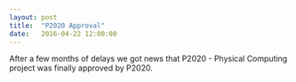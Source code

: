 ```yaml
---
layout: post
title:  "P2020 Approval"
date:   2016-04-22 12:00:00
---
```


After a few months of delays we got news that P2020 - Physical Computing project was finally approved by P2020.
